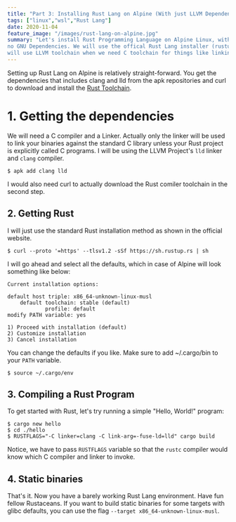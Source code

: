 ```yaml
---
title: "Part 3: Installing Rust Lang on Alpine (With just LLVM Dependencies)"
tags: ["linux","wsl","Rust Lang"]
date: 2020-11-04
feature_image: "/images/rust-lang-on-alpine.jpg"
summary: "Let's install Rust Programming Language on Alpine Linux, with almost
no GNU Dependencies. We will use the offical Rust Lang installer (rustup) and we
will use LLVM toolchain when we need C toolchain for things like linking, etc."
---
```

Setting up Rust Lang on Alpine is relatively straight-forward. You get the
dependencies that includes clang and lld from the apk repositories and curl to
download and install the [Rust
Toolchain](https://www.rust-lang.org/tools/install).

# 1. Getting the dependencies
We will need a C compiler and a Linker. Actually only the linker will be used to
link your binaries against the standard C library unless your Rust project is
explicitly called C programs. I will be using the LLVM Project's `lld` linker
and `clang` compiler.
```
$ apk add clang lld
```
I would also need curl to actually download the Rust comiler toolchain in the
second step.
## 2. Getting Rust
I will just use the standard Rust installation method as shown in the official
website.
```
$ curl --proto '=https' --tlsv1.2 -sSf https://sh.rustup.rs | sh
```
I will go ahead and select all the defaults, which in case of Alpine will look
something like below:
```
Current installation options:

default host triple: x86_64-unknown-linux-musl
    default toolchain: stable (default)
            profile: default
modify PATH variable: yes

1) Proceed with installation (default)
2) Customize installation
3) Cancel installation
```

You can change the defaults if you like. Make sure to add ~/.cargo/bin to your
`PATH` variable.

```
$ source ~/.cargo/env
```

## 3. Compiling a Rust Program
To get started with Rust, let's try running a simple "Hello, World!" program:
```
$ cargo new hello
$ cd ./hello
$ RUSTFLAGS="-C linker=clang -C link-arg=-fuse-ld=lld" cargo build
```

Notice, we have to pass `RUSTFLAGS` variable so that the `rustc` compiler would
know which C compiler and linker to invoke.

## 4. Static binaries
That's it. Now you have a barely working Rust Lang environment. Have fun fellow
Rustaceans. If you want to build static binaries for some targets with glibc
defaults, you can use the flag `--target x86_64-unknown-linux-musl`.
